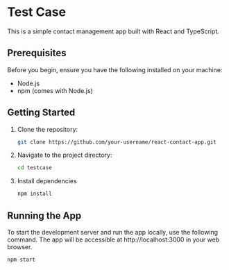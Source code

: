 # Test Case 

This is a simple contact management app built with React and TypeScript.

## Prerequisites

Before you begin, ensure you have the following installed on your machine:

- Node.js
- npm (comes with Node.js)

## Getting Started

1. Clone the repository:

   ```bash
   git clone https://github.com/your-username/react-contact-app.git

2. Navigate to the project directory:
   
   ```bash
   cd testcase
4. Install dependencies
   
   ```bash
   npm install

## Running the App
To start the development server and run the app locally, use the following command. The app will be accessible at http://localhost:3000 in your web browser.

   ```bash
   npm start
